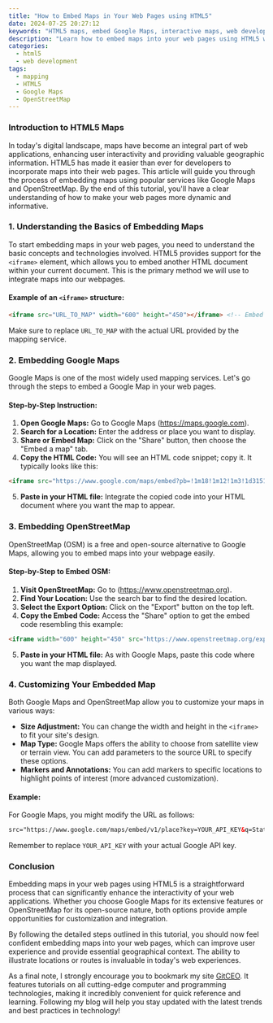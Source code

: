 ```yaml
---
title: "How to Embed Maps in Your Web Pages using HTML5"
date: 2024-07-25 20:27:12
keywords: "HTML5 maps, embed Google Maps, interactive maps, web development, mapping embedded in websites"
description: "Learn how to embed maps into your web pages using HTML5 with this comprehensive guide. This article provides step-by-step instructions on how to integrate various mapping services like Google Maps, OpenStreetMap, and others into your website. You'll find detailed explanations, sample codes, operational steps, and tips, ensuring a thorough understanding of embedding maps seamlessly into your web developments. Read on to enhance your web page functionalities by incorporating interactive map features that can benefit your users tremendously, making your website more engaging and informative."
categories:
  - html5
  - web development
tags:
  - mapping
  - HTML5
  - Google Maps
  - OpenStreetMap
---
```


### Introduction to HTML5 Maps

In today's digital landscape, maps have become an integral part of web applications, enhancing user interactivity and providing valuable geographic information. HTML5 has made it easier than ever for developers to incorporate maps into their web pages. This article will guide you through the process of embedding maps using popular services like Google Maps and OpenStreetMap. By the end of this tutorial, you'll have a clear understanding of how to make your web pages more dynamic and informative. 

<!-- more -->

### 1. Understanding the Basics of Embedding Maps

To start embedding maps in your web pages, you need to understand the basic concepts and technologies involved. HTML5 provides support for the `<iframe>` element, which allows you to embed another HTML document within your current document. This is the primary method we will use to integrate maps into our webpages.

#### Example of an `<iframe>` structure:
```html
<iframe src="URL_TO_MAP" width="600" height="450"></iframe> <!-- Embed the map using an iframe -->
```
Make sure to replace `URL_TO_MAP` with the actual URL provided by the mapping service.

### 2. Embedding Google Maps

Google Maps is one of the most widely used mapping services. Let's go through the steps to embed a Google Map in your web pages.

#### Step-by-Step Instruction:

1. **Open Google Maps:** Go to Google Maps (https://maps.google.com).
2. **Search for a Location:** Enter the address or place you want to display.
3. **Share or Embed Map:** Click on the "Share" button, then choose the "Embed a map" tab.
4. **Copy the HTML Code:** You will see an HTML code snippet; copy it. It typically looks like this:
```html
<iframe src="https://www.google.com/maps/embed?pb=!1m18!1m12!1m3!1d3151.8354345092484!2d144.95373631561616!3d-37.81627997975108!2m3!1f0!2f0!3f0!3m2!1i1024!2i768!4f13.1!3m3!1m2!1s0x6ad642af0f11a3d3%3A0x5045675218c8f6cd!2sFederation+Square!5e0!3m2!1sen!2sau!4v1511327438960" width="600" height="450" style="border:0;" allowfullscreen="" loading="lazy"></iframe>
```
5. **Paste in your HTML file:** Integrate the copied code into your HTML document where you want the map to appear.

### 3. Embedding OpenStreetMap

OpenStreetMap (OSM) is a free and open-source alternative to Google Maps, allowing you to embed maps into your webpage easily.

#### Step-by-Step to Embed OSM:

1. **Visit OpenStreetMap:** Go to (https://www.openstreetmap.org).
2. **Find Your Location:** Use the search bar to find the desired location.
3. **Select the Export Option:** Click on the "Export" button on the top left.
4. **Copy the Embed Code:** Access the "Share" option to get the embed code resembling this example:
```html
<iframe width="600" height="450" src="https://www.openstreetmap.org/export/embed.html?bbox=144.953736%2C-37.816279%2C144.964265%2C-37.810670&layer=mapnik" style="border: 1px solid black"></iframe>
```
5. **Paste in your HTML file:** As with Google Maps, paste this code where you want the map displayed.

### 4. Customizing Your Embedded Map

Both Google Maps and OpenStreetMap allow you to customize your maps in various ways:

- **Size Adjustment:** You can change the width and height in the `<iframe>` to fit your site's design.
- **Map Type:** Google Maps offers the ability to choose from satellite view or terrain view. You can add parameters to the source URL to specify these options.
- **Markers and Annotations:** You can add markers to specific locations to highlight points of interest (more advanced customization).

#### Example:
For Google Maps, you might modify the URL as follows:
```html
src="https://www.google.com/maps/embed/v1/place?key=YOUR_API_KEY&q=Statue+of+Liberty,NY"
```
Remember to replace `YOUR_API_KEY` with your actual Google API key.

### Conclusion

Embedding maps in your web pages using HTML5 is a straightforward process that can significantly enhance the interactivity of your web applications. Whether you choose Google Maps for its extensive features or OpenStreetMap for its open-source nature, both options provide ample opportunities for customization and integration.

By following the detailed steps outlined in this tutorial, you should now feel confident embedding maps into your web pages, which can improve user experience and provide essential geographical context. The ability to illustrate locations or routes is invaluable in today's web experiences.

As a final note, I strongly encourage you to bookmark my site [GitCEO](https://gitceo.com). It features tutorials on all cutting-edge computer and programming technologies, making it incredibly convenient for quick reference and learning. Following my blog will help you stay updated with the latest trends and best practices in technology!